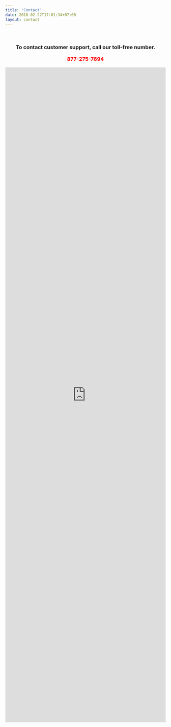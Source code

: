 ```yaml
---
title: 'Contact'
date: 2018-02-22T17:01:34+07:00
layout: contact
---
```

<br>

<h3 align=center>
To contact customer support, call our toll-free number.

<p style="color: red;">877-275-7694</p>
</h3>

<iframe src="https://spreadsheets.google.com/embeddedform?formkey=dDhmeWdYVVBxank5blhaYlpRbjNVb0E6MA" loading="lazy" width="100%" height="2050" frameborder="0" marginheight="0" marginwidth="0">Loading...</iframe>
